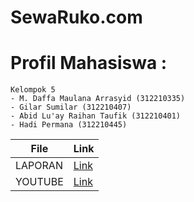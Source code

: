# SewaRuko.com

# Profil Mahasiswa :
```
Kelompok 5
- M. Daffa Maulana Arrasyid (312210335)
- Gilar Sumilar (312210407)
- Abid Lu'ay Raihan Taufik (312210401)
- Hadi Permana (312210445)
```

| File | Link                              |
| --------   | --------------------------------------------------- |
| LAPORAN  | [Link]() |
| YOUTUBE  | [Link]() |


